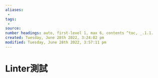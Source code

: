 ```yaml
---
aliases:
 - 
tags:
 - 
source:
number headings: auto, first-level 1, max 6, contents ^toc, _.1.1.
created: Tuesday, June 28th 2022, 3:24:02 pm
modified: Tuesday, June 28th 2022, 3:57:11 pm
---
```


# Linter測試

